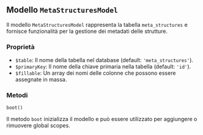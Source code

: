 ## Modello `MetaStructuresModel`

Il modello `MetaStructuresModel` rappresenta la tabella `meta_structures` e fornisce funzionalità per la gestione dei metadati delle strutture.

### Proprietà

* `$table`: Il nome della tabella nel database (default: `'meta_structures'`).
* `$primaryKey`: Il nome della chiave primaria nella tabella (default: `'id'`).
* `$fillable`: Un array dei nomi delle colonne che possono essere assegnate in massa.

### Metodi

```
boot()
```

Il metodo `boot` inizializza il modello e può essere utilizzato per aggiungere o rimuovere global scopes.
